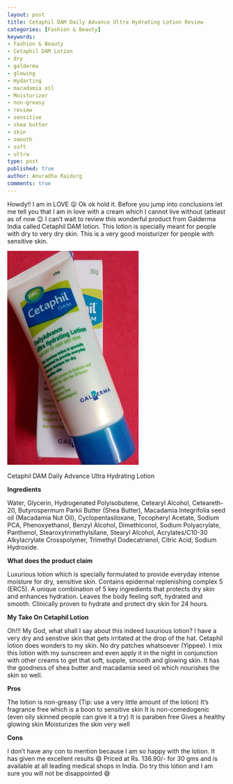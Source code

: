 ```yaml
---
layout: post
title: Cetaphil DAM Daily Advance Ultra Hydrating Lotion Review
categories: [Fashion & Beauty]
keywords:
- Fashion & Beauty
- Cetaphil DAM Lotion
- dry
- galderma
- glowing
- Hydarting
- macadamia oil
- Moisturizer
- non-greasy
- review
- sensitive
- shea butter
- skin
- smooth
- soft
- ultra
type: post
published: true
author: Anuradha Raidurg
comments: true
---
```

Howdy!! I am in LOVE :stuck_out_tongue: Ok ok hold it. Before you jump into conclusions let me tell you that I am in love with a cream which I cannot live without (atleast as of now :wink: I can’t wait to review this wonderful product from Galderma India called Cetaphil DAM lotion. This lotion is specially meant for people with dry to very dry skin. This is a very good moisturizer for people with sensitive skin.
<!--more-->
<img src="/assets/Cetaphil-DAM-Lotion.jpg"  />

Cetaphil DAM Daily Advance Ultra Hydrating Lotion

**Ingredients**

Water, Glycerin, Hydrogenated Polyisobutene, Cetearyl Alcohol, Ceteareth-20, Butyrospermum Parkii Butter (Shea Butter), Macadamia Integrifolia seed oil (Macadamia Nut Oil), Cyclopentasiloxane, Tocopheryl Acetate, Sodium PCA, Phenoxyethanol, Benzyl Alcohol, Dimethiconol, Sodium Polyacrylate, Panthenol, Stearoxytrimethylsilane, Stearyl Alcohol, Acrylates/C10-30 Alkylacrylate Crosspolymer, Trimethyl Dodecatrienol, Citric Acid, Sodium Hydroxide.

**What does the product claim**

Luxurious lotion which is specially formulated to provide everyday intense moisture for dry, sensitive skin. Contains epidermal replenishing complex 5 (ERC5). A unique combination of 5 key ingredients that protects dry skin and enhances hydration. Leaves the body feeling soft, hydrated and smooth. Clinically proven to hydrate and protect dry skin for 24 hours.

**My Take On Cetaphil Lotion**

Oh!!! My God, what shall I say about this indeed luxurious lotion? I have a very dry and senstive skin that gets irritated at the drop of the hat. Cetaphil lotion does wonders to my skin. No dry patches whatsoever (Yippee). I mix this lotion with my sunscreen and even apply it in the night in conjunction with other creams to get that soft, supple, smooth and glowing skin. It has the goodness of shea butter and macadamia seed oil which nourishes the skin so well.

**Pros**

The lotion is non-greasy (Tip: use a very little amount of the lotion)
It’s fragrance free which is a boon to sensitive skin
It is non-comedogenic (even oily skinned people can give it a try)
It is paraben free
Gives a healthy glowing skin
Moisturizes the skin very well

**Cons**

I don’t have any con to mention because I am so happy with the lotion. It has given me excellent results :smile:
Priced at Rs. 136.90/- for 30 gms and is available at all leading medical shops in India. Do try this lotion and I am sure you will not be disappointed :smile:

